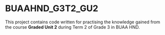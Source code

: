 # BUAAHND_G3T2_GU2

This project contains code written for practising the knowledge gained from the course **Graded Unit 2** during Term 2 of Grade 3 in BUAA HND.